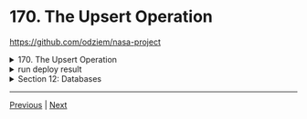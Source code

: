 # 170. The Upsert Operation

https://github.com/odziem/nasa-project

<details>
  <summary> 170. The Upsert Operation </summary>

-   `server/src/models/planets.model.js` 

```
const  { parse } = require('csv-parse');
const fs = require('fs');
const path = require('path');

const planets = require('./planets.mongo');

function isHabitablePlanet(planet) {
    return planet['koi_disposition'] === 'CONFIRMED'
        && planet['koi_insol'] > 0.36 && planet['koi_insol'] < 1.11
        && planet['koi_prad'] < 1.6;
  }
  
function loadPlanetsData(){
    return new Promise((resolve, reject) => {
        fs.createReadStream(path.join(__dirname, '..', '..', 'data', 'kepler_data.csv'))
            .pipe(parse({
                comment: '#',
                columns: true
            }))
            .on('data', async (data) => {
                if (isHabitablePlanet(data)){
                    savePlanet(data);
                }
            })
            .on('error', (err) => {
                console.log(err);
                reject(err);
            })
            .on('end', async () => {        
                const countPlanetsFound = (await getAllPlanets()).length;       
                console.log(`${countPlanetsFound} habitable planets found!`);
                resolve();
            });
    });
}

async function getAllPlanets () {
    return await planets.find({});
};

async function savePlanet(data) {
    try {
        await planets.updateOne({
            keplerName: data.kepler_name,
        }, {
            keplerName: data.kepler_name,
        }, {
            upsert: true,
        });
    } catch (err){
        console.error(`Could not save planet ${err}`);
    }
}

module.exports = {
    loadPlanetsData,
    getAllPlanets,
};
```  

-   `server/src/routes/planets.controller.js`   

```
const { getAllPlanets } = require('../../models/planets.model')

async function httpGetAllPlanets(req, res) {
    // res.status(200).json(planets); 
    return res.status(200).json(await getAllPlanets());
};

module.exports = {
    httpGetAllPlanets,
}
```

-   `server/src/models/planets.mongo.js`

```
const mongoose = require('mongoose');

const planetSchema = new mongoose.Schema({
    keplerName: {
        type: String,
        required: true,
    } 
});

// Connects planetSchema with the "planets" collection
module.exports = mongoose.model('Planet', planetSchema);
```

**Note:** update `client/src/pages/launch.js` to change the name `kepler_name` to `keplerName`  

-   `client/src/pages/launch.js`
```
import { useMemo } from "react";
import { Appear, Button, Loading, Paragraph } from "arwes";
import Clickable from "../components/Clickable";

const Launch = (props) => {
  const selectorBody = useMemo(() => {
    if (!Array.isArray(props.planets)) {
      return null; // or return a default value
    }
    return props.planets.map((planet) => (
      <option value={planet.keplerName} key={planet.keplerName}>
        {planet.keplerName}
      </option>
    ));
  }, [props.planets]);

  const today = new Date().toISOString().split("T")[0];

  return <Appear id="launch" animate show={props.entered}>
    <Paragraph>Schedule a mission launch for interstellar travel to one of the Kepler Exoplanets.</Paragraph>
    <Paragraph>Only confirmed planets matching the following criteria are available for the earliest scheduled missions:</Paragraph>
    <ul>
      <li>Planetary radius &lt; 1.6 times Earth's radius</li>
      <li>Effective stellar flux &gt; 0.36 times Earth's value and &lt; 1.11 times Earth's value</li>
    </ul>

    <form onSubmit={props.submitLaunch} style={{display: "inline-grid", gridTemplateColumns: "auto auto", gridGap: "10px 20px"}}>
      <label htmlFor="launch-day">Launch Date</label>
      <input type="date" id="launch-day" name="launch-day" min={today} max="2040-12-31" defaultValue={today} />
      <label htmlFor="mission-name">Mission Name</label>
      <input type="text" id="mission-name" name="mission-name" />
      <label htmlFor="rocket-name">Rocket Type</label>
      <input type="text" id="rocket-name" name="rocket-name" defaultValue="Explorer IS1" />
      <label htmlFor="planets-selector">Destination Exoplanet</label>
      <select id="planets-selector" name="planets-selector">
        {selectorBody}
      </select>
      <Clickable>
        <Button animate 
          show={props.entered} 
          type="submit" 
          layer="success" 
          disabled={props.isPendingLaunch}>
          Launch Mission ✔
        </Button>
      </Clickable>
      {props.isPendingLaunch &&
        <Loading animate small />
      }
    </form>
  </Appear>
};

export default Launch;
```

**from 163. Creating Mongoose Schema for Launches**
-   `server/src/models/launches.mongo.js`

```
const mongoose = require('mongoose');

const launchesSchema = new mongoose.Schema({
    flightNumber: {
        type: Number,
        required: true,        
    },
    launcheDate: {
        type: Date,
        required: true,
    },
    mission: {
        type: String,
        required: true,
    },
    rocket: {
        type: String,
        required: true,
    },
    target: {
        type: String,
        required: true,
    },  
    customers: [ String ],
    upcoming: {
        type: Boolean,
        required: true,
    },  
    success: {
        type: Boolean,
        required: true,
        default: true
    },  
});

// Connects launchesSchema with the "launches" collection
module.exports = mongoose.model('Launch', launchesSchema);
```

</details>

<details>
  <summary> run deploy result </summary>

  - under project root run `npm run deploy`

  <p align="center" >
    <img src="../imags/170_The-Upsert-Operation.png" width="90%" > 
  </p> 

  -  goto `http://localhost:8000/`

  <p align="center" >
    <img src="../imags/170_The-Upsert-Operation_2.png" width="90%" > 
</p> 


</details>

<details>
  <summary> Section 12: Databases </summary>

  - [Codebase: s12_nasa-project-pm2](../src/s12_nasa-project-pm2/)

</details>

---

[Previous](./169_Finding-Documents.md) | [Next](./171)
